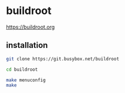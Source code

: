 # buildroot

https://buildroot.org

## installation

```bash
git clone https://git.busybox.net/buildroot

cd buildroot

make menuconfig
make
```